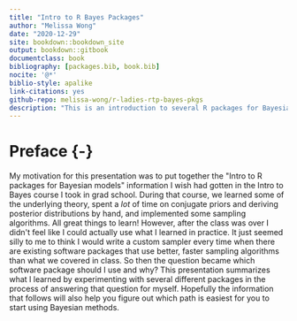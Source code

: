 ```yaml
--- 
title: "Intro to R Bayes Packages"
author: "Melissa Wong"
date: "2020-12-29"
site: bookdown::bookdown_site
output: bookdown::gitbook
documentclass: book
bibliography: [packages.bib, book.bib]
nocite: '@*'
biblio-style: apalike
link-citations: yes
github-repo: melissa-wong/r-ladies-rtp-bayes-pkgs
description: "This is an introduction to several R packages for Bayesian analysis."
---
```




# Preface {-}

My motivation for this presentation was to put together the "Intro to R packages for Bayesian models" information I wish had gotten in the Intro to Bayes course I took in grad school.  During that course, we learned some of the underlying theory, spent a _lot_ of time on conjugate priors and deriving posterior distributions by hand, and implemented some sampling algorithms. All great things to learn!  However, after the class was over I didn't feel like I could actually use what I learned in practice. It just seemed silly to me to think I would write a custom sampler every time when there are existing software packages that use better, faster sampling algorithms than what we covered in class. So then the question became which software package should I use and why? This presentation summarizes what I learned by experimenting with several different packages in the process of answering that question for myself. Hopefully the information that follows will also help you figure out which path is easiest for you to start using Bayesian methods.


